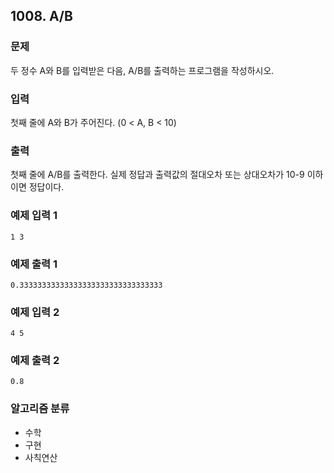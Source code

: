 ## 1008. A/B

### 문제
두 정수 A와 B를 입력받은 다음, A/B를 출력하는 프로그램을 작성하시오.

### 입력
첫째 줄에 A와 B가 주어진다. (0 < A, B < 10)

### 출력
첫째 줄에 A/B를 출력한다. 실제 정답과 출력값의 절대오차 또는 상대오차가 10-9 이하이면 정답이다.

### 예제 입력 1
```
1 3
```

### 예제 출력 1
``` 
0.33333333333333333333333333333333
```

### 예제 입력 2
```
4 5
```

### 예제 출력 2
``` 
0.8
```

### 알고리즘 분류
- 수학
- 구현
- 사칙연산
  
#
